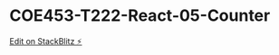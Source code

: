 # COE453-T222-React-05-Counter

[Edit on StackBlitz ⚡️](https://stackblitz.com/edit/web-platform-292usp)